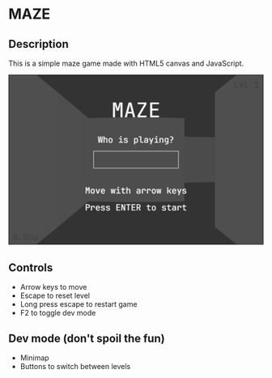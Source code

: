 # MAZE

## Description

This is a simple maze game made with HTML5 canvas and JavaScript.

![recording of the game](/docs/recording.gif)

## Controls

- Arrow keys to move
- Escape to reset level
- Long press escape to restart game
- F2 to toggle dev mode

## Dev mode (don't spoil the fun)

- Minimap
- Buttons to switch between levels
